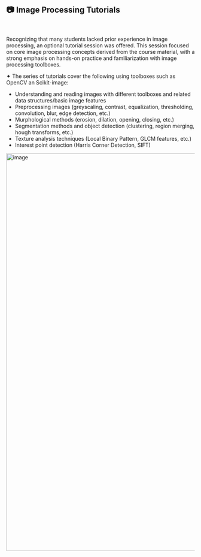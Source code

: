  <h2> 📷 Image Processing Tutorials </h2>
<br>
  
Recognizing that many students lacked prior experience in image processing, an optional tutorial session was offered. This session focused on core image processing concepts derived from the course material, with a strong emphasis on hands-on practice and familiarization with image processing toolboxes.

✦ The series of tutorials cover the following using toolboxes such as OpenCV an Scikit-image:

  - Understanding and reading images with different toolboxes and related data structures/basic image features
  - Preprocessing images (greyscaling, contrast, equalization, thresholding, convolution, blur, edge detection, etc.)
  - Murphological methods (erosion, dilation, opening, closing, etc.)
  - Segmentation methods and object detection (clustering, region merging, hough transforms, etc.)
  - Texture analysis techniques (Local Binary Pattern, GLCM features, etc.)
  - Interest point detection (Harris Corner Detection, SIFT)

<img width="1062" alt="image" src="https://github.com/EssamWisam/Applied-Machine-Learning-CU/assets/49572294/9766e6a4-6201-40cc-aa54-4feeae545f7a">

